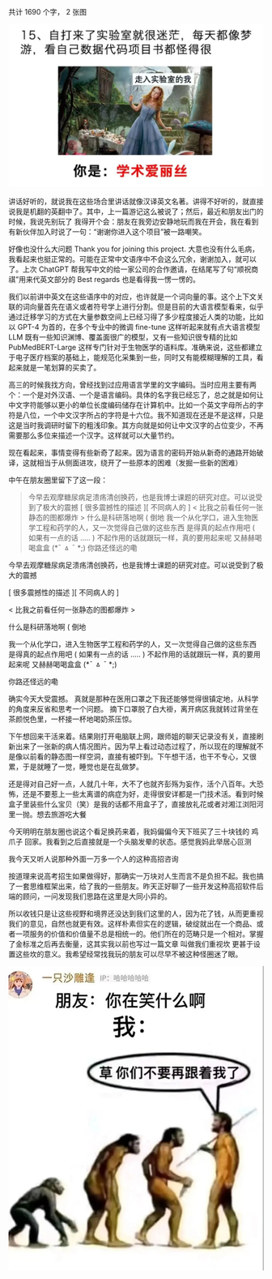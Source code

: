 共计 1690 个字， 2 张图

![](./images/img_001.jpeg)

讲话好听的，就说我在这些场合里讲话就像汉译英文名著。讲得不好听的，就直接说我是机翻的英翻中了。其中，上一篇游记这么被说了；然后，最近和朋友出门的时候，我说先别玩了 我得开个会：朋友在我旁边安静地玩而我在开会，我在看到有新伙伴加入时说了一句：“谢谢你进入这个项目”被一路嘲笑。

好像也没什么大问题 Thank you for joining this project. 大意也没有什么毛病，我看起来也挺正常的。可能在正常中文语序中不会这么冗余，谢谢加入，就可以了。上次 ChatGPT 帮我写中文的给一家公司的合作邀请，在结尾写了句“顺祝商祺”用来代英文部分的 Best regards 也是看得我一愣一愣的。

我们以前讲中英文在这些语序中的对应，也许就是一个词向量的事。这个上下文关联的词向量首先在语义或者符号学上进行分割。但是目前的大语言模型看来，似乎通过迁移学习的方式在大量参数空间上已经习得了多少程度接近人类的功能，比如以 GPT-4 为首的，在多个专业中的微调 fine-tune 这样听起来就有点大语言模型 LLM 既有一些知识渊博、覆盖面很广的模型，又有一些知识很专精的比如 PubMedBERT-Large 这样专门针对于生物医学的语料库。准确来说，这些都建立于电子医疗档案的基础上，能规范化采集到一些，同时又有能模糊理解的工具，看起来就是一笔划算的买卖了。

高三的时候我找方向，曾经找到过应用语言学里的文字编码。当时应用主要有两个：一个是对外汉语、一个是语言编码。具体的名字我已经忘了，总之就是如何让中文字符能够以更小的单位长度编码储存在计算机中。比如一个英文字母所占的字符是八位，一个中文汉字所占的字符是十六位。我不知道现在还是不是这样，只是这是当时我调研时留下的粗浅印象。其方向就是如何让中文汉字的占位变少，不再需要那么多位来描述一个汉字。这样就可以大量节约。

现在看起来，事情变得有些新奇了起来。因为语言的密码开始从新奇的通路开始破译，这就相当于从侧面进攻，绕开了一些原本的困难（发掘一些新的困难）

中午在朋友圈里留下了这一段：

> 今早去观摩糖尿病足溃疡清创换药，也是我博士课题的研究对症。可以说受到了极大的震撼 [ 很多震撼性的描述 ][ 不同病人的 ] < 比我之前看任何一张静态的图都爆炸 > 什么是科研落地啊 ( 倒地 我一个从化学口，进入生物医学工程和药学的人，又一次觉得自己做的这些东西 是得真的起点作用吧 ( 如果有一点的话 ..... ) 不起作用的话就跟玩一样，真的要用起来呢 又赫赫喝喝盒盒 (*¯ ㅿ ¯ *;) 你路还怪远的嘞

今早去观摩糖尿病足溃疡清创换药，也是我博士课题的研究对症。可以说受到了极大的震撼

[ 很多震撼性的描述 ][ 不同病人的 ]

< 比我之前看任何一张静态的图都爆炸 >

什么是科研落地啊 ( 倒地

我一个从化学口，进入生物医学工程和药学的人，又一次觉得自己做的这些东西 是得真的起点作用吧 ( 如果有一点的话 ..... ) 不起作用的话就跟玩一样，真的要用起来呢 又赫赫喝喝盒盒 (*¯ ㅿ ¯ *;)

你路还怪远的嘞

确实今天大受震撼。 真就是那种在医用口罩之下我还能够觉得很镇定地，从科学的角度来反省和思考一个问题。 摘下口罩脱了白大褂，离开病区我就转过背坐在茶颜悦色里，一杯接一杯地喝奶茶压惊。

下午想回来干活来着。结果刚打开电脑联上网，跟师姐的聊天记录没有关，直接刷新出来了一张新的病人情况图片。因为早上看过动态过程了，所以现在的理解就不是像以前看的静态图一样空洞，直接有被吓到。下午想干活，也干不专心，又很累，于是就睡了一觉，睡觉也是在乱做梦。

还是得对自己好一点，人就几十年，大不了也就齐彭殇为妄作，活个八百年。大恐怖，还是不要惹上一些太离谱的病症为好，走得很安详都是一门技术活。看到时候盒子里装些什么宝贝（笑）是我的话都不用盒子了，直接放礼花或者对湘江浏阳河里一抛。想去旅游吃大餐

今天明明在朋友圈也说这个看足换药来着，我妈偏偏今天下班买了三十块钱的 鸡爪子 回家。我看到之后直接就是一个头脑发晕的状态。感觉我妈此举居心叵测

我今天又听人说那种外面一万多一个人的这种高招咨询

按道理来说高考招生如果做得好，那确实一万块对人生而言不是负担不起。我也搞了一套思维框架出来，给了我的一些朋友。昨天正好聊了一些开发这种高招软件后端的顾问，一问发现我们思路在这里是大同小异的。

所以收钱只是让这些视野和境界还没达到我们这里的人，因为花了钱，从而更重视我们的意见，自然也就更有效。这样朴素但实在的逻辑，破绽就出在一个商品、或者一项服务的价值和价值量不总是相统一的。他们所在的范畴只是一个相对。掌握了金标准之后再去衡量，这其实我以前也写过一篇文章 叫做我们重视坎 更甚于设置这些坎的意义。我希望经常找我玩的朋友可以尽早不被这种怪圈迷了眼。

![](./images/img_002.jpeg)
